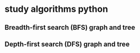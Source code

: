 # study algorithms python


## Breadth-first search (BFS) graph and tree
## Depth-first search (DFS) graph and tree
